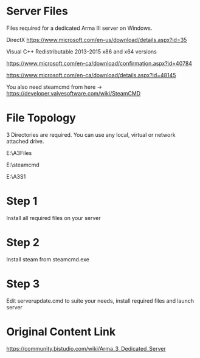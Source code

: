 # Server Files

Files required for a dedicated Arma III server on Windows.

DirectX https://www.microsoft.com/en-us/download/details.aspx?id=35

Visual C++ Redistributable 2013-2015 x86 and x64 versions

https://www.microsoft.com/en-ca/download/confirmation.aspx?id=40784

https://www.microsoft.com/en-ca/download/details.aspx?id=48145

You also need steamcmd from here -> https://developer.valvesoftware.com/wiki/SteamCMD

# File Topology

3 Directories are required. You can use any local, virtual or network attached drive.

E:\A3Files

E:\steamcmd

E:\A3S1

# Step 1

Install all required files on your server

# Step 2 

Install steam from steamcmd.exe

# Step 3

Edit serverupdate.cmd to suite your needs, install required files and launch server

# Original Content Link 

https://community.bistudio.com/wiki/Arma_3_Dedicated_Server
